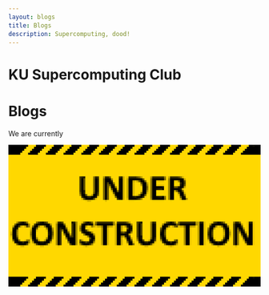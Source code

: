 ```yaml
---
layout: blogs
title: Blogs
description: Supercomputing, dood!
---
```

<h1>KU Supercomputing Club</h1>
<h1>Blogs</h1>
We are currently

![IMAGE](/assets/UNDER_CONSTRUCTION.png)
